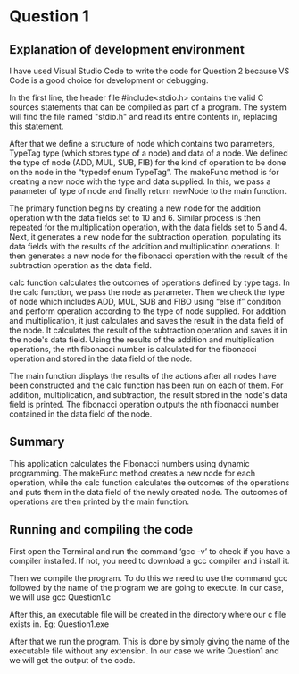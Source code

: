 # Question 1

## Explanation of development environment
I have used Visual Studio Code to write the code for Question 2 because VS Code is a good choice for development or debugging.

In the first line, the header file #include<stdio.h> contains the valid C sources statements that can be compiled as part of a program. The system will find the file named "stdio.h" and read its entire contents in, replacing this statement.

After that we define a structure of node which contains two parameters, TypeTag type (which stores type of a node) and data of a node. 
We defined the type of node (ADD, MUL, SUB, FIB) for the kind of operation to be done on the node in the “typedef enum TypeTag”. 
The makeFunc method is for creating a new node with the type and data supplied. In this, we pass a parameter of type of node and finally return newNode to the main function.

The primary function begins by creating a new node for the addition operation with the data fields set to 10 and 6. Similar process is then repeated for the multiplication operation, with the data fields set to 5 and 4. Next, it generates a new node for the subtraction operation, populating its data fields with the results of the addition and multiplication operations. It then generates a new node for the fibonacci operation with the result of the subtraction operation as the data field.

calc function calculates the outcomes of operations defined by type tags. In the calc function, we pass the node as parameter. Then we check the type of node which includes ADD, MUL, SUB and FIBO using “else if” condition and perform operation according to the type of node supplied. For addition and multiplication, it just calculates and saves the result in the data field of the node. It calculates the result of the subtraction operation and saves it in the node's data field. Using the results of the addition and multiplication operations, the nth fibonacci number is calculated for the fibonacci operation and stored in the data field of the node.

The main function displays the results of the actions after all nodes have been constructed and the calc function has been run on each of them. For addition, multiplication, and subtraction, the result stored in the node's data field is printed. The fibonacci operation outputs the nth fibonacci number contained in the data field of the node.

## Summary 
This application calculates the Fibonacci numbers using dynamic programming. The makeFunc method creates a new node for each operation, while the calc function calculates the outcomes of the operations and puts them in the data field of the newly created node. The outcomes of operations are then printed by the main function.

## Running and compiling the code
First open the Terminal and run the command ‘gcc -v’ to check if you have a compiler installed. If not, you need to download a gcc compiler and install it.

Then we compile the program. To do this we need to use the command gcc followed by the name of the program we are going to execute. In our case, we will use gcc Question1.c

After this, an executable file will be created in the directory where our c file exists in. Eg: Question1.exe

After that we run the program. This is done by simply giving the name of the executable file without any extension. In our case we write Question1 and we will get the output of the code.

